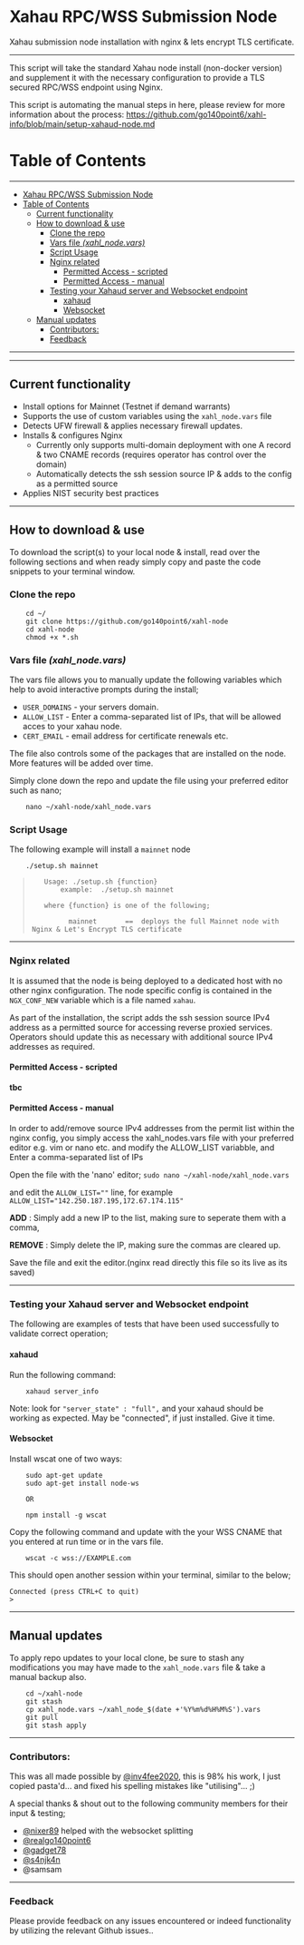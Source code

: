 # Xahau RPC/WSS Submission Node 
Xahau submission node installation with nginx &amp; lets encrypt TLS certificate.

---

This script will take the standard Xahau node install (non-docker version) and supplement it with the necessary configuration to provide a TLS secured RPC/WSS endpoint using Nginx.

This script is automating the manual steps in here, please review for more information about the process: https://github.com/go140point6/xahl-info/blob/main/setup-xahaud-node.md 

# Table of Contents
---

- [Xahau RPC/WSS Submission Node](#xahau-rpcwss-submission-node)
- [Table of Contents](#table-of-contents)
  - [Current functionality](#current-functionality)
  - [How to download \& use](#how-to-download--use)
    - [Clone the repo](#clone-the-repo)
    - [Vars file _(xahl\_node.vars)_](#vars-file-xahl_nodevars)
    - [Script Usage](#script-usage)
    - [Nginx related](#nginx-related)
      - [Permitted Access - scripted](#permitted-access---scripted)
      - [Permitted Access - manual](#permitted-access---manual)
    - [Testing your Xahaud server and Websocket endpoint](#testing-your-xahaud-server-and-websocket-endpoint)
      - [xahaud](#xahaud)
      - [Websocket](#websocket)
  - [Manual updates](#manual-updates)
    - [Contributors:](#contributors)
    - [Feedback](#feedback)


---
---

## Current functionality
 - Install options for Mainnet (Testnet if demand warrants)
 - Supports the use of custom variables using the `xahl_node.vars` file
 - Detects UFW firewall & applies necessary firewall updates.
 - Installs & configures Nginx 
   - Currently only supports multi-domain deployment with one A record & two CNAME records (requires operator has control over the domain)
   - Automatically detects the ssh session source IP & adds to the config as a permitted source
 - Applies NIST security best practices
 
---

## How to download & use

To download the script(s) to your local node & install, read over the following sections and when ready simply copy and paste the code snippets to your terminal window.

### Clone the repo

        cd ~/
        git clone https://github.com/go140point6/xahl-node
        cd xahl-node
        chmod +x *.sh



### Vars file _(xahl_node.vars)_

The vars file allows you to manually update the following variables which help to avoid interactive prompts during the install;

- `USER_DOMAINS` - your servers domain.
- `ALLOW_LIST` - Enter a comma-separated list of IPs, that will be allowed acces to your xahau node.
- `CERT_EMAIL` - email address for certificate renewals etc.

The file also controls some of the packages that are installed on the node. More features will be added over time.

Simply clone down the repo and update the file using your preferred editor such as nano;

        nano ~/xahl-node/xahl_node.vars


### Script Usage

The following example will install a `mainnet` node

        ./setup.sh mainnet

>        Usage: ./setup.sh {function}
>            example:  ./setup.sh mainnet
>
>        where {function} is one of the following;
>
>              mainnet       ==  deploys the full Mainnet node with Nginx & Let's Encrypt TLS certificate

---

### Nginx related

It is assumed that the node is being deployed to a dedicated host with no other nginx configuration. The node specific config is contained in the `NGX_CONF_NEW` variable which is a file named `xahau`.

As part of the installation, the script adds the ssh session source IPv4 address as a permitted source for accessing reverse proxied services. Operators should update this as necessary with additional source IPv4 addresses as required.

#### Permitted Access - scripted

__tbc__



#### Permitted Access - manual

In order to add/remove source IPv4 addresses from the permit list within the nginx config,
you simply access the xahl_nodes.vars file with your preferred editor e.g. vim or nano etc.
and modify the ALLOW_LIST variabble, and Enter a comma-separated list of IPs

Open the file with the 'nano' editor;
`sudo nano ~/xahl-node/xahl_node.vars`

and edit the `ALLOW_LIST=""` line, for example `ALLOW_LIST="142.250.187.195,172.67.174.115"`

__ADD__ : Simply add a new IP to the list, making sure to seperate them with a comma,

__REMOVE__ : Simply delete the IP, making sure the commas are cleared up.

Save the file and exit the editor.(nginx read directly this file so its live as its saved)

---

### Testing your Xahaud server and Websocket endpoint

The following are examples of tests that have been used successfully to validate correct operation;

#### xahaud

Run the following command:

        xahaud server_info

Note: look for `"server_state" : "full",` and your xahaud should be working as expected.  May be "connected", if just installed. Give it time.

#### Websocket

Install wscat one of two ways:

        sudo apt-get update
        sudo apt-get install node-ws

        OR

        npm install -g wscat

Copy the following command and update with the your WSS CNAME that you entered at run time or in the vars file.

        wscat -c wss://EXAMPLE.com

This should open another session within your terminal, similar to the below;

    Connected (press CTRL+C to quit)
    >

---

## Manual updates

To apply repo updates to your local clone, be sure to stash any modifications you may have made to the `xahl_node.vars` file & take a manual backup also.

        cd ~/xahl-node
        git stash
        cp xahl_node.vars ~/xahl_node_$(date +'%Y%m%d%H%M%S').vars
        git pull
        git stash apply

---

### Contributors:  
This was all made possible by [@inv4fee2020](https://github.com/inv4fee2020/), this is 98% his work, I just copied pasta'd... and fixed his spelling mistakes like "utilising"... ;)

A special thanks & shout out to the following community members for their input & testing;
- [@nixer89](https://github.com/nixer89) helped with the websocket splitting
- [@realgo140point6](https://github.com/go140point6)
- [@gadget78](https://github.com/gadget78)
- [@s4njk4n](https://github.com/s4njk4n)
- @samsam

---

### Feedback
Please provide feedback on any issues encountered or indeed functionality by utilizing the relevant Github issues..